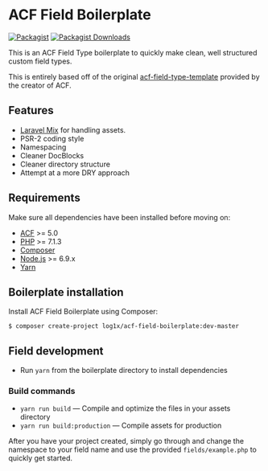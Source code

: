 # ACF Field Boilerplate

[![Packagist](https://img.shields.io/packagist/v/log1x/acf-field-boilerplate.svg?style=flat-square)](https://packagist.org/packages/log1x/acf-field-boilerplate)
[![Packagist Downloads](https://img.shields.io/packagist/dt/log1x/acf-field-boilerplate.svg?style=flat-square)](https://packagist.org/packages/log1x/acf-field-boilerplate)

This is an ACF Field Type boilerplate to quickly make clean, well structured custom field types.

This is entirely based off of the original [acf-field-type-template](https://github.com/elliotcondon/acf-field-type-template) provided by the creator of ACF.

## Features

* [Laravel Mix](https://laravelmix.com) for handling assets.
* PSR-2 coding style
* Namespacing
* Cleaner DocBlocks
* Cleaner directory structure
* Attempt at a more DRY approach

## Requirements

Make sure all dependencies have been installed before moving on:

* [ACF](https://www.advancedcustomfields.com/pro/) >= 5.0
* [PHP](http://php.net/manual/en/install.php) >= 7.1.3
* [Composer](https://getcomposer.org/download/)
* [Node.js](http://nodejs.org/) >= 6.9.x
* [Yarn](https://yarnpkg.com/en/docs/install)

## Boilerplate installation

Install ACF Field Boilerplate using Composer:

```
$ composer create-project log1x/acf-field-boilerplate:dev-master
```
## Field development

* Run `yarn` from the boilerplate directory to install dependencies

### Build commands

* `yarn run build` — Compile and optimize the files in your assets directory
* `yarn run build:production` — Compile assets for production

After you have your project created, simply go through and change the namespace to your field name and use the provided `fields/example.php` to quickly get started.
